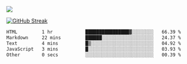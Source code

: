![](http://github-profile-summary-cards.vercel.app/api/cards/profile-details?username=sivori&theme=nightowl)

<a href="https://git.io/streak-stats"><img src="https://streak-stats.demolab.com?user=sivori&theme=nightowl&card_width=700&card_height=200" alt="GitHub Streak" /></a>

<!--START_SECTION:waka-->

```txt
HTML         1 hr            ████████████████▓░░░░░░░░   66.39 %
Markdown     22 mins         ██████░░░░░░░░░░░░░░░░░░░   24.37 %
Text         4 mins          █▒░░░░░░░░░░░░░░░░░░░░░░░   04.92 %
JavaScript   3 mins          █░░░░░░░░░░░░░░░░░░░░░░░░   03.93 %
Other        0 secs          ░░░░░░░░░░░░░░░░░░░░░░░░░   00.39 %
```

<!--END_SECTION:waka-->
